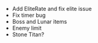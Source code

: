 - Add EliteRate and fix elite issue
- Fix timer bug
- Boss and Lunar items
- Enemy limit
- Stone Titan?
